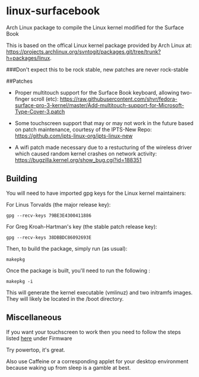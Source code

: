 # linux-surfacebook
Arch Linux package to compile the Linux kernel modified for the Surface Book

This is based on the offical Linux kernel package provided by Arch Linux at: https://projects.archlinux.org/svntogit/packages.git/tree/trunk?h=packages/linux.

###Don't expect this to be rock stable, new patches are never rock-stable

##Patches

 - Proper multitouch support for the Surface Book keyboard, allowing two-finger scroll (etc): https://raw.githubusercontent.com/shvr/fedora-surface-pro-3-kernel/master/Add-multitouch-support-for-Microsoft-Type-Cover-3.patch
 
 - Some touchscreen support that may or may not work in the future based on patch maintenance, courtesy of the IPTS-New Repo: https://github.com/ipts-linux-org/ipts-linux-new
 
 - A wifi patch made necessary due to a restucturing of the wireless driver which caused random kernel crashes on network activity: https://bugzilla.kernel.org/show_bug.cgi?id=188351
 
## Building

You will need to have imported gpg keys for the Linux kernel maintainers:

For Linus Torvalds (the major release key):

	gpg --recv-keys 79BE3E4300411886

For Greg Kroah-Hartman's key (the stable patch release key):

	gpg --recv-keys 38DBBDC86092693E

Then, to build the package, simply run (as usual):

	makepkg

Once the package is built, you'll need to run the following :
	
	makepkg -i

This will generate the kernel executable (vmlinuz) and two initramfs images. They will likely be located in the /boot directory.
	
## Miscellaneous 

If you want your touchscreen to work then you need to follow the steps listed [here](https://github.com/ipts-linux-org/ipts-linux-new/wiki) under Firmware

Try powertop, it's great.
  
Also use Caffeine or a corresponding applet for your desktop environment because waking up from sleep is a gamble at best.
